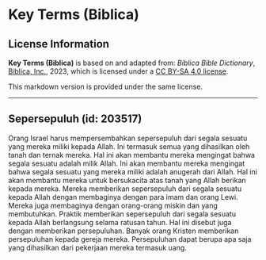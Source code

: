 # Key Terms (Biblica)

## License Information

**Key Terms (Biblica)** is based on and adapted from: _Biblica Bible Dictionary_, [Biblica, Inc.](https://www.biblica.com/), 2023, which is licensed under a [CC BY-SA 4.0 license](https://creativecommons.org/licenses/by-sa/4.0/legalcode.en).

This markdown version is provided under the same license.



--------------------------------

## Sepersepuluh (id: 203517)

Orang Israel harus mempersembahkan sepersepuluh dari segala sesuatu yang mereka miliki kepada Allah. Ini termasuk semua yang dihasilkan oleh tanah dan ternak mereka. Hal ini akan membantu mereka mengingat bahwa segala sesuatu adalah milik Allah. Ini akan membantu mereka mengingat bahwa segala sesuatu yang mereka miliki adalah anugerah dari Allah. Hal ini akan membantu mereka untuk bersukacita atas tanah yang Allah berikan kepada mereka. Mereka memberikan sepersepuluh dari segala sesuatu kepada Allah dengan membaginya dengan para imam dan orang Lewi. Mereka juga membaginya dengan orang\-orang miskin dan yang membutuhkan. Praktik memberikan sepersepuluh dari segala sesuatu kepada Allah berlangsung selama ratusan tahun. Hal ini disebut juga dengan memberikan persepuluhan. Banyak orang Kristen memberikan persepuluhan kepada gereja mereka. Persepuluhan dapat berupa apa saja yang dihasilkan dari pekerjaan mereka termasuk uang.



